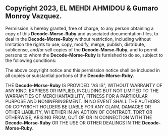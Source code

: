 ## Copyright 2023, EL MEHDI AHMIDOU & Gumaro Monroy Vazquez.

Permission is hereby granted, free of charge, to any person obtaining a copy of this **Decode-Morse-Ruby** and associated
documentation files, to deal in the **Decode-Morse-Ruby** without restriction, including without limitation the rights to
use, copy, modify, merge, publish, distribute, sublicense, and/or sell copies of the **Decode-Morse-Ruby**, and to permit
persons to whom the **Decode-Morse-Ruby** is furnished to do so, subject to the following conditions:

The above copyright notice and this permission notice shall be included in all copies or substantial portions of the
**Decode-Morse-Ruby**.

THE **Decode-Morse-Ruby** IS PROVIDED "AS IS", WITHOUT WARRANTY OF ANY KIND, EXPRESS OR IMPLIED, INCLUDING BUT NOT LIMITED
TO THE WARRANTIES OF MERCHANTABILITY, FITNESS FOR A PARTICULAR PURPOSE AND NONINFRINGEMENT. IN NO EVENT SHALL THE
AUTHORS OR COPYRIGHT HOLDERS BE LIABLE FOR ANY CLAIM, DAMAGES OR OTHER LIABILITY, WHETHER IN AN ACTION OF CONTRACT, TORT
OR OTHERWISE, ARISING FROM, OUT OF OR IN CONNECTION WITH THE **Decode-Morse-Ruby** OR THE USE OR OTHER DEALINGS IN THE
**Decode-Morse-Ruby**.
